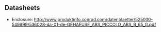 ## Datasheets

- Enclosure: http://www.produktinfo.conrad.com/datenblaetter/525000-549999/536028-da-01-de-GEHAEUSE_ABS_PICCOLO_ABS_B_65_G.pdf
